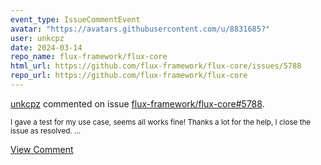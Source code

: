 ```yaml
---
event_type: IssueCommentEvent
avatar: "https://avatars.githubusercontent.com/u/8831685?"
user: unkcpz
date: 2024-03-14
repo_name: flux-framework/flux-core
html_url: https://github.com/flux-framework/flux-core/issues/5788
repo_url: https://github.com/flux-framework/flux-core
---
```


<a href='https://github.com/unkcpz' target='_blank'>unkcpz</a> commented on issue <a href='https://github.com/flux-framework/flux-core/issues/5788' target='_blank'>flux-framework/flux-core#5788</a>.

<small>I gave a test for my use case, seems all works fine! Thanks a lot for the help, I close the issue as resolved. ...</small>

<a href='https://github.com/flux-framework/flux-core/issues/5788' target='_blank'>View Comment</a>